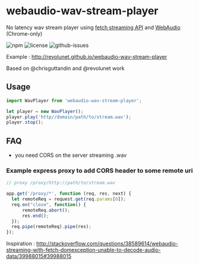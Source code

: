 # webaudio-wav-stream-player

No latency wav stream player using [fetch streaming API]() and [WebAudio]() (Chrome-only)

![npm](https://img.shields.io/npm/v/webaudio-wav-stream-player.svg) ![license](https://img.shields.io/npm/l/webaudio-wav-stream-player.svg) ![github-issues](https://img.shields.io/github/issues/revolunet/webaudio-wav-stream-player.svg)

Example : http://revolunet.github.io/webaudio-wav-stream-player

Based on @chrisguttandin and @revolunet work

## Usage

```js
import WavPlayer from 'webaudio-wav-stream-player';

let player = new WavPlayer();
player.play('http//domain/path/to/stream.wav');
player.stop();
```

## FAQ

 - you need CORS on the server streaming .wav

### Example express proxy to add CORS header to some remote uri

```js
// proxy /proxy/http://path/to/stream.wav

app.get('/proxy/*', function (req, res, next) {
  let remoteReq = request.get(req.params[0]);
  req.on("close", function() {
      remoteReq.abort();
      res.end();
  });
  req.pipe(remoteReq).pipe(res);
});

```

Inspiration : http://stackoverflow.com/questions/38589614/webaudio-streaming-with-fetch-domexception-unable-to-decode-audio-data/39988015#39988015
